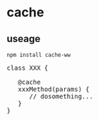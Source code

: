 # cache

## useage
<code>npm install cache-ww</code>
<pre>
class XXX {

   @cache
   xxxMethod(params) {
      // dosomething...
   }
}

</pre>
